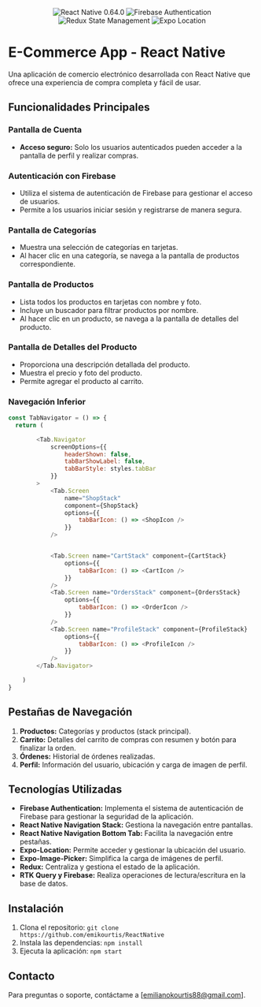 <p align="center">
  <img src="https://img.shields.io/badge/React%20Native-0.64.0-blue.svg" alt="React Native 0.64.0">
  <img src="https://img.shields.io/badge/Firebase-Authentication-orange.svg" alt="Firebase Authentication">
  <img src="https://img.shields.io/badge/Redux-State%20Management-green.svg" alt="Redux State Management">
  <img src="https://img.shields.io/badge/Expo-Location-yellow.svg" alt="Expo Location">
</p>

# E-Commerce App - React Native

Una aplicación de comercio electrónico desarrollada con React Native que ofrece una experiencia de compra completa y fácil de usar.

## Funcionalidades Principales

### Pantalla de Cuenta
- **Acceso seguro:** Solo los usuarios autenticados pueden acceder a la pantalla de perfil y realizar compras.


### Autenticación con Firebase
- Utiliza el sistema de autenticación de Firebase para gestionar el acceso de usuarios.
- Permite a los usuarios iniciar sesión y registrarse de manera segura.

### Pantalla de Categorías
- Muestra una selección de categorías en tarjetas.
- Al hacer clic en una categoría, se navega a la pantalla de productos correspondiente.

### Pantalla de Productos
- Lista todos los productos en tarjetas con nombre y foto.
- Incluye un buscador para filtrar productos por nombre.
- Al hacer clic en un producto, se navega a la pantalla de detalles del producto.

### Pantalla de Detalles del Producto
- Proporciona una descripción detallada del producto.
- Muestra el precio y foto del producto.
- Permite agregar el producto al carrito.

### Navegación Inferior
```javascript
const TabNavigator = () => {
  return (

        <Tab.Navigator
            screenOptions={{
                headerShown: false,
                tabBarShowLabel: false,
                tabBarStyle: styles.tabBar
            }}
        >
            <Tab.Screen
                name="ShopStack"
                component={ShopStack}
                options={{
                    tabBarIcon: () => <ShopIcon />
                }}
            />


            <Tab.Screen name="CartStack" component={CartStack}
                options={{
                    tabBarIcon: () => <CartIcon />
                }}
            />
            <Tab.Screen name="OrdersStack" component={OrdersStack}
                options={{
                    tabBarIcon: () => <OrderIcon />
                }}
            />
            <Tab.Screen name="ProfileStack" component={ProfileStack}
                options={{
                    tabBarIcon: () => <ProfileIcon />
                }}
            />
        </Tab.Navigator>

    )
}

```

## Pestañas de Navegación

1. **Productos:** Categorías y productos (stack principal).
2. **Carrito:** Detalles del carrito de compras con resumen y botón para finalizar la orden.
3. **Órdenes:** Historial de órdenes realizadas.
4. **Perfil:** Información del usuario, ubicación y carga de imagen de perfil.

## Tecnologías Utilizadas

- **Firebase Authentication:** Implementa el sistema de autenticación de Firebase para gestionar la seguridad de la aplicación.
- **React Native Navigation Stack:** Gestiona la navegación entre pantallas.
- **React Native Navigation Bottom Tab:** Facilita la navegación entre pestañas.
- **Expo-Location:** Permite acceder y gestionar la ubicación del usuario.
- **Expo-Image-Picker:** Simplifica la carga de imágenes de perfil.
- **Redux:** Centraliza y gestiona el estado de la aplicación.
- **RTK Query y Firebase:** Realiza operaciones de lectura/escritura en la base de datos.

## Instalación

1. Clona el repositorio: `git clone https://github.com/emikourtis/ReactNative`
2. Instala las dependencias: `npm install`
3. Ejecuta la aplicación: `npm start`


## Contacto

Para preguntas o soporte, contáctame a [emilianokourtis88@gmail.com].
